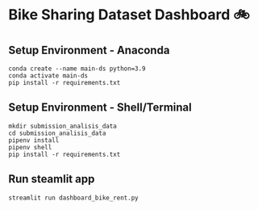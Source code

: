 # Bike Sharing Dataset Dashboard 🚲

## Setup Environment - Anaconda
```
conda create --name main-ds python=3.9
conda activate main-ds
pip install -r requirements.txt
```

## Setup Environment - Shell/Terminal
```
mkdir submission_analisis_data
cd submission_analisis_data
pipenv install
pipenv shell
pip install -r requirements.txt
```

## Run steamlit app
```
streamlit run dashboard_bike_rent.py
```
